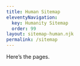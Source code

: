 ```yaml
---
title: Human Sitemap
eleventyNavigation:
  key: Humanity Sitemap
  order: 99
layout: sitemap-human.njk
permalink: /sitemap
---
```


Here’s the pages.

